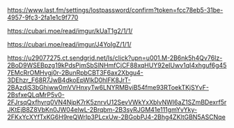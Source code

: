 https://www.last.fm/settings/lostpassword/confirm?token=fcc78eb5-31be-4957-9fc3-2fa1e1c9f770

https://cubari.moe/read/imgur/kUaT1g2/1/1/

https://cubari.moe/read/imgur/J4YoIgZ/1/1/

https://u29077275.ct.sendgrid.net/ls/click?upn=u001.M-2B6nk5h4Qv76Iz-2BoD9WSEBpzg19kPdsPjmSbSlNHmfCjCF88xqHUY92eIUwv1qI4xhguf6g457EMcRrOMHvgj0r-2BunRpbCBT3F6ax2Xbgu4-3DEhzr_F68R7JwB4dkoEpWlkD0hlFK8JrT-2BAzdjS3bGhiww0mVVHnxyTw6LNYRMBviB54fme93RToekTKjSYvF-2BsfxeQLqMrP5v0-2FJrsqQxfhyrq0VN4NjpK7rK5znrvU12SevVWkYxXblvNWI6aZ1SZmBDexrf5rJKtEjB8Z8VbKn0JW04elwL-2Brqbm-2B3syRJGM41e111gmYvYky-2FKxYcXYfTxKG6H9reQWrIp3PLcxUw-2BGobPJ4-2Bhg4ZKltGBN5ASCNqe
